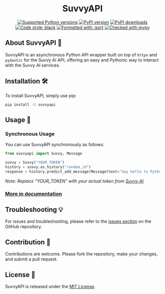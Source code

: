 <div align="center">

# SuvvyAPI

[![Supported Python versions](https://img.shields.io/pypi/pyversions/suvvyapi.svg?logo=python&logoColor=FFE873)](https://pypi.org/project/suvvyapi)
[![PyPI version](https://img.shields.io/pypi/v/suvvyapi.svg?logo=pypi&logoColor=FFE873)](https://pypi.org/project/suvvyapi)
[![PyPI downloads](https://img.shields.io/pypi/dm/suvvyapi.svg)](https://pypi.org/project/suvvyapi)
[![Code style: black](https://img.shields.io/badge/code%20style-black-000000.svg)](https://github.com/psf/black)
[![Formatted with: isort](https://img.shields.io/badge/formatted%20with-isort-blue.svg)](https://github.com/psf/black)
[![Checked with mypy](https://www.mypy-lang.org/static/mypy_badge.svg)](https://mypy-lang.org/)

</div>

## About SuvvyAPI 📘

SuvvyAPI is an asynchronous Python API wrapper built on top of `httpx` and `pydantic` for the Suvvy AI API, offering an easy and Pythonic way to interact with the Suvvy AI services.

## Installation 🛠️

To install SuvvyAPI, simply use pip:

```bash
pip install -U suvvyapi
```

## Usage 🚀

### Synchronous Usage

You can use SuvvyAPI synchronously as follows:

```python
from suvvyapi import Suvvy, Message

suvvy = Suvvy("YOUR_TOKEN")
history = suvvy.as_history("random_id")
response = history.predict_add_message(Message(text="Say hello to Python!"))
```
*Note: Replace "YOUR_TOKEN" with your actual token from [Suvvy AI](https://home.suvvy.ai/).*

### [More in documentation](https://github.com/suvvyai/suvvyapi/wiki)

## Troubleshooting 💡

For issues and troubleshooting, please refer to the [issues section](https://github.com/suvvyai/suvvyapi/issues) on the GitHub repository.

## Contribution 👥

Contributions are welcome. Please fork the repository, make your changes, and submit a pull request.

## License 📄

SuvvyAPI is released under the [MIT License](https://github.com/suvvyai/suvvyapi/blob/main/LICENSE).
